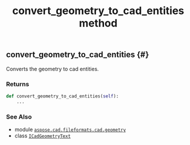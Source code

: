 ﻿---
title: convert_geometry_to_cad_entities method
second_title: Aspose.CAD for Python via .NET API References
description: 
type: docs
weight: 30
url: /python-net/aspose.cad.fileformats.cad.geometry/icadgeometrytext/convert_geometry_to_cad_entities/
is_root: false
---

## convert_geometry_to_cad_entities {#}

Converts the geometry to cad entities.


### Returns 





```python
def convert_geometry_to_cad_entities(self):
    ...
```





### See Also
* module [`aspose.cad.fileformats.cad.geometry`](../../)
* class [`ICadGeometryText`](/cad/python-net/aspose.cad.fileformats.cad.geometry/icadgeometrytext)
